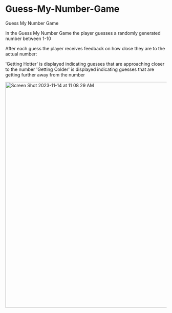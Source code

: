 # Guess-My-Number-Game
Guess My Number Game

In the Guess My Number Game the player guesses a randomly generated number between 1-10

After each guess the player receives feedback on how close they are to the actual number: 

'Getting Hotter' is displayed indicating guesses that are approaching closer to the number
'Getting Colder' is displayed indicating guesses that are getting further away from the number

<img width="704" alt="Screen Shot 2023-11-14 at 11 08 29 AM" src="https://github.com/treaddevs/Guess-a-Number/assets/148214913/ba87928d-61fb-4892-abbd-8f1b9c127471">
